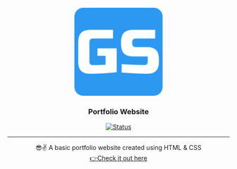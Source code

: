 <p align="center">
  <a 
      href="https://girishsawant999.github.io/" 
      rel="noopener noreferrer"
      target="_blank">
      <img width=200px height=200px src="images/assets/android-chrome-192x192.png" alt="Bot logo">
      </a>
</p>

<h3 align="center">Portfolio Website</h3>

<div align="center">

[![Status](https://img.shields.io/badge/status-active-success.svg)]()

</div>

---

<p align="center">😎✌ A basic portfolio website created using HTML & CSS
    <br> 
    <a
      href="https://girishsawant999.github.io/" 
      rel="noopener noreferrer"
      target="_blank">
      👉Check it out here
      </a>
</p>
